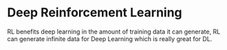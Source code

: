 # Deep Reinforcement Learning

RL benefits deep learning in the amount of training data it can generate, RL can generate infinite data for Deep Learning which is really great for DL. 
